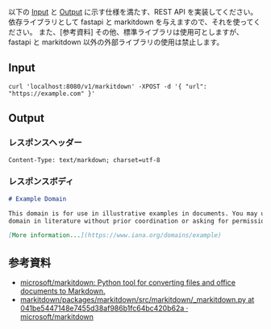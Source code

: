 以下の [Input](#input) と [Output](#output) に示す仕様を満たす、REST API を実装してください。
依存ライブラリとして fastapi と markitdown を与えますので、それを使ってください。
また、[参考資料]
その他、標準ライブラリは使用可としますが、fastapi と markitdown 以外の外部ライブラリの使用は禁止します。

## Input

```shell
curl 'localhost:8080/v1/markitdown' -XPOST -d '{ "url": "https://example.com" }'
```

## Output

### レスポンスヘッダー

```
Content-Type: text/markdown; charset=utf-8
```

### レスポンスボディ

```md
# Example Domain

This domain is for use in illustrative examples in documents. You may use this
domain in literature without prior coordination or asking for permission.

[More information...](https://www.iana.org/domains/example)
```

## 参考資料

* [microsoft/markitdown: Python tool for converting files and office documents to Markdown\.](https://github.com/microsoft/markitdown)
* [markitdown/packages/markitdown/src/markitdown/\_markitdown\.py at 041be5447148e7455d38af986b1fc64bc420b62a · microsoft/markitdown](https://github.com/microsoft/markitdown/blob/041be5447148e7455d38af986b1fc64bc420b62a/packages/markitdown/src/markitdown/_markitdown.py#L395)
